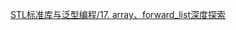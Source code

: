 [STL标准库与泛型编程/17. array、forward_list深度探索](https://github.com/havenow/my-C-plus-plus/blob/master/STL%E6%A0%87%E5%87%86%E5%BA%93%E4%B8%8E%E6%B3%9B%E5%9E%8B%E7%BC%96%E7%A8%8B/17.%20array%E3%80%81forward_list%E6%B7%B1%E5%BA%A6%E6%8E%A2%E7%B4%A2.md)
